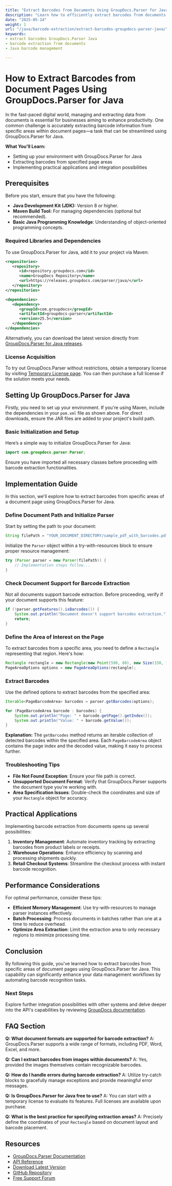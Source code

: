 ```yaml
---
title: "Extract Barcodes from Documents Using GroupDocs.Parser for Java"
description: "Learn how to efficiently extract barcodes from documents using GroupDocs.Parser for Java. Streamline your operations with easy integration and robust performance."
date: "2025-05-14"
weight: 1
url: "/java/barcode-extraction/extract-barcodes-groupdocs-parser-java/"
keywords:
- extract barcodes GroupDocs.Parser Java
- barcode extraction from documents
- Java barcode management

---
```



# How to Extract Barcodes from Document Pages Using GroupDocs.Parser for Java

In the fast-paced digital world, managing and extracting data from documents is essential for businesses aiming to enhance productivity. One common challenge is accurately extracting barcode information from specific areas within document pages—a task that can be streamlined using GroupDocs.Parser for Java.

**What You'll Learn:**
- Setting up your environment with GroupDocs.Parser for Java
- Extracting barcodes from specified page areas
- Implementing practical applications and integration possibilities

## Prerequisites
Before you start, ensure that you have the following:

- **Java Development Kit (JDK):** Version 8 or higher.
- **Maven Build Tool:** For managing dependencies (optional but recommended).
- **Basic Java Programming Knowledge**: Understanding of object-oriented programming concepts.

### Required Libraries and Dependencies
To use GroupDocs.Parser for Java, add it to your project via Maven:

```xml
<repositories>
   <repository>
      <id>repository.groupdocs.com</id>
      <name>GroupDocs Repository</name>
      <url>https://releases.groupdocs.com/parser/java/</url>
   </repository>
</repositories>

<dependencies>
   <dependency>
      <groupId>com.groupdocs</groupId>
      <artifactId>groupdocs-parser</artifactId>
      <version>25.5</version>
   </dependency>
</dependencies>
```

Alternatively, you can download the latest version directly from [GroupDocs.Parser for Java releases](https://releases.groupdocs.com/parser/java/).

### License Acquisition
To try out GroupDocs.Parser without restrictions, obtain a temporary license by visiting [Temporary License page](https://purchase.groupdocs.com/temporary-license/). You can then purchase a full license if the solution meets your needs.

## Setting Up GroupDocs.Parser for Java
Firstly, you need to set up your environment. If you're using Maven, include the dependencies in your `pom.xml` file as shown above. For direct downloads, ensure the JAR files are added to your project's build path.

### Basic Initialization and Setup
Here’s a simple way to initialize GroupDocs.Parser for Java:

```java
import com.groupdocs.parser.Parser;
```

Ensure you have imported all necessary classes before proceeding with barcode extraction functionalities.

## Implementation Guide
In this section, we'll explore how to extract barcodes from specific areas of a document page using GroupDocs.Parser for Java.

### Define Document Path and Initialize Parser
Start by setting the path to your document:

```java
String filePath = "YOUR_DOCUMENT_DIRECTORY/sample_pdf_with_barcodes.pdf"; // Replace with your file path
```

Initialize the `Parser` object within a try-with-resources block to ensure proper resource management:

```java
try (Parser parser = new Parser(filePath)) {
    // Implementation steps follow...
}
```

### Check Document Support for Barcode Extraction
Not all documents support barcode extraction. Before proceeding, verify if your document supports this feature:

```java
if (!parser.getFeatures().isBarcodes()) {
    System.out.println("Document doesn't support barcodes extraction.");
    return;
}
```

### Define the Area of Interest on the Page
To extract barcodes from a specific area, you need to define a `Rectangle` representing that region. Here's how:

```java
Rectangle rectangle = new Rectangle(new Point(590, 80), new Size(150, 150));
PageAreaOptions options = new PageAreaOptions(rectangle);
```

### Extract Barcodes
Use the defined options to extract barcodes from the specified area:

```java
Iterable<PageBarcodeArea> barcodes = parser.getBarcodes(options);

for (PageBarcodeArea barcode : barcodes) {
    System.out.println("Page: " + barcode.getPage().getIndex());
    System.out.println("Value: " + barcode.getValue());
}
```

**Explanation:** The `getBarcodes` method returns an iterable collection of detected barcodes within the specified area. Each `PageBarcodeArea` object contains the page index and the decoded value, making it easy to process further.

### Troubleshooting Tips
- **File Not Found Exception**: Ensure your file path is correct.
- **Unsupported Document Format**: Verify that GroupDocs.Parser supports the document type you're working with.
- **Area Specification Issues**: Double-check the coordinates and size of your `Rectangle` object for accuracy.

## Practical Applications
Implementing barcode extraction from documents opens up several possibilities:

1. **Inventory Management**: Automate inventory tracking by extracting barcodes from product labels or receipts.
2. **Warehouse Operations**: Enhance efficiency by scanning and processing shipments quickly.
3. **Retail Checkout Systems**: Streamline the checkout process with instant barcode recognition.

## Performance Considerations
For optimal performance, consider these tips:
- **Efficient Memory Management**: Use try-with-resources to manage parser instances effectively.
- **Batch Processing**: Process documents in batches rather than one at a time to reduce overhead.
- **Optimize Area Extraction**: Limit the extraction area to only necessary regions to minimize processing time.

## Conclusion
By following this guide, you've learned how to extract barcodes from specific areas of document pages using GroupDocs.Parser for Java. This capability can significantly enhance your data management workflows by automating barcode recognition tasks.

### Next Steps
Explore further integration possibilities with other systems and delve deeper into the API's capabilities by reviewing [GroupDocs documentation](https://docs.groupdocs.com/parser/java/).

## FAQ Section
**Q: What document formats are supported for barcode extraction?**
A: GroupDocs.Parser supports a wide range of formats, including PDF, Word, Excel, and more.

**Q: Can I extract barcodes from images within documents?**
A: Yes, provided the images themselves contain recognizable barcodes.

**Q: How do I handle errors during barcode extraction?**
A: Utilize try-catch blocks to gracefully manage exceptions and provide meaningful error messages.

**Q: Is GroupDocs.Parser for Java free to use?**
A: You can start with a temporary license to evaluate its features. Full licenses are available upon purchase.

**Q: What is the best practice for specifying extraction areas?**
A: Precisely define the coordinates of your `Rectangle` based on document layout and barcode placement.

## Resources
- [GroupDocs.Parser Documentation](https://docs.groupdocs.com/parser/java/)
- [API Reference](https://reference.groupdocs.com/parser/java)
- [Download Latest Version](https://releases.groupdocs.com/parser/java/)
- [GitHub Repository](https://github.com/groupdocs-parser/GroupDocs.Parser-for-Java)
- [Free Support Forum](https://forum.groupdocs.com/c/parser)
